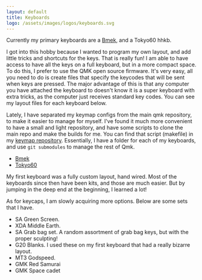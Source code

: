 ```yaml
---
layout: default
title: Keyboards
logo: /assets/images/logos/keyboards.svg
---
```


Currently my primary keyboards are a [Bmek](https://github.com/Bemeier/bmek), and a Tokyo60 hhkb.

I got into this hobby because I wanted to program my own layout, and add little tricks and shortcuts for the keys.
That is really fun!
I am able to have access to have all the keys on a full keyboard, but in a more compact space.
To do this, I prefer to use the QMK open source firmware.
It's very easy, all you need to do is create files that specify the keycodes that will be sent when keys are pressed.
The major advantage of this is that any computer you have attached the keyboard to doesn't know it is a super keyboard with extra tricks, as the computer just receives standard key codes. You can see my layout files for each keyboard below.

Lately, I have separated my keymap configs from the main qmk repository, to make it easier to manage for myself.
I've found it much more convenient to have a small and light repository, and have some scripts to clone the main repo and make the builds for me.
You can find that script (makefile) in my [keymap repository](https://github.com/p3l6/keymaps).
Essentially, I have a folder for each of my keyboards, and use `git submodules` to manage the rest of Qmk.

* [Bmek](https://github.com/p3l6/keymaps/blob/master/bmek/keymap.c)
* [Tokyo60](https://github.com/p3l6/keymaps/blob/master/tokyo60/keymap.c)

My first keyboard was a fully custom layout, hand wired. Most of the keyboards since then have been kits, and those are much easier.
But by jumping in the deep end at the beginning, I learned a lot!

As for keycaps, I am slowly acquiring more options.
Below are some sets that I have.

* SA Green Screen.
* XDA Middle Earth.
* SA Grab bag set. A random assortment of grab bag keys, but with the proper sculpting!
* G20 Blanks. I used these on my first keyboard that had a really bizarre layout.
* MT3 Godspeed.
* GMK Red Samurai
* GMK Space cadet
